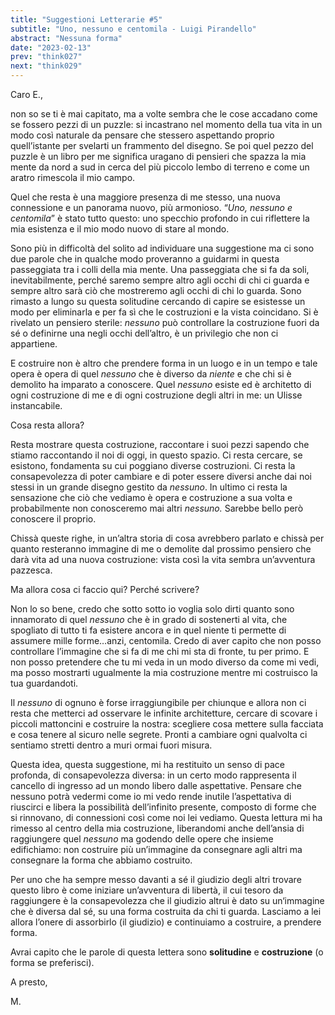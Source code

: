 ```yaml
---
title: "Suggestioni Letterarie #5"
subtitle: "Uno, nessuno e centomila - Luigi Pirandello"
abstract: "Nessuna forma"
date: "2023-02-13"
prev: "think027"
next: "think029"
---
```


Caro E.,

non so se ti è mai capitato, ma a volte sembra che le cose accadano come se fossero pezzi di un puzzle: si incastrano nel momento della tua vita in un modo così naturale da pensare che stessero aspettando proprio quell’istante per svelarti un frammento del disegno. Se poi quel pezzo del puzzle è un libro per me significa uragano di pensieri che spazza la mia mente da nord a sud in cerca del più piccolo lembo di terreno e come un aratro rimescola il mio campo.

Quel che resta è una maggiore presenza di me stesso, una nuova connessione e un panorama nuovo, più armonioso. “*Uno, nessuno e centomila*” è stato tutto questo: uno specchio profondo in cui riflettere la mia esistenza e il mio modo nuovo di stare al mondo.

Sono più in difficoltà del solito ad individuare una suggestione ma ci sono due parole che in qualche modo proveranno a guidarmi in questa passeggiata tra i colli della mia mente. Una passeggiata che si fa da soli, inevitabilmente, perché saremo sempre altro agli occhi di chi ci guarda e sempre altro sarà ciò che mostreremo agli occhi di chi lo guarda. Sono rimasto a lungo su questa solitudine cercando di capire se esistesse un modo per eliminarla e per fa sì che le costruzioni e la vista coincidano. Si è rivelato un pensiero sterile: *nessuno* può controllare la costruzione fuori da sé o definirne una negli occhi dell’altro, è un privilegio che non ci appartiene.

E costruire non è altro che prendere forma in un luogo e in un tempo e tale opera è opera di quel *nessuno* che è diverso da *niente* e che chi si è demolito ha imparato a conoscere. Quel *nessuno* esiste ed è architetto di ogni costruzione di me e di ogni costruzione degli altri in me: un Ulisse instancabile.

Cosa resta allora?

Resta mostrare questa costruzione, raccontare i suoi pezzi sapendo che stiamo raccontando il noi di oggi, in questo spazio. Ci resta cercare, se esistono, fondamenta su cui poggiano diverse costruzioni. Ci resta la consapevolezza di poter cambiare e di poter essere diversi anche dai noi stessi in un grande disegno gestito da *nessuno*. In ultimo ci resta la sensazione che ciò che vediamo è opera e costruzione a sua volta e probabilmente non conosceremo mai altri *nessuno.* Sarebbe bello però conoscere il proprio.

Chissà queste righe, in un’altra storia di cosa avrebbero parlato e chissà per quanto resteranno immagine di me o demolite dal prossimo pensiero che darà vita ad una nuova costruzione: vista così la vita sembra un’avventura pazzesca.

Ma allora cosa ci faccio qui? Perché scrivere?

Non lo so bene, credo che sotto sotto io voglia solo dirti quanto sono innamorato di quel *nessuno* che è in grado di sostenerti al vita, che spogliato di tutto ti fa esistere ancora e in quel niente ti permette di assumere mille forme…anzi, centomila. Credo di aver capito che non posso controllare l’immagine che si fa di me chi mi sta di fronte, tu per primo. E non posso pretendere che tu mi veda in un modo diverso da come mi vedi, ma posso mostrarti ugualmente la mia costruzione mentre mi costruisco la tua guardandoti.

Il *nessuno* di ognuno è forse irraggiungibile per chiunque e allora non ci resta che metterci ad osservare le infinite architetture, cercare di scovare i piccoli mattoncini e costruire la nostra: scegliere cosa mettere sulla facciata e cosa tenere al sicuro nelle segrete. Pronti a cambiare ogni qualvolta ci sentiamo stretti dentro a muri ormai fuori misura.

Questa idea, questa suggestione, mi ha restituito un senso di pace profonda, di consapevolezza diversa: in un certo modo rappresenta il cancello di ingresso ad un mondo libero dalle aspettative. Pensare che nessuno potrà vedermi come io mi vedo rende inutile l’aspettativa di riuscirci e libera la possibilità dell’infinito presente, composto di forme che si rinnovano, di connessioni così come noi lei vediamo. Questa lettura mi ha rimesso al centro della mia costruzione, liberandomi anche dell’ansia di raggiungere quel *nessuno* ma godendo delle opere che insieme edifichiamo: non costruire più un’immagine da consegnare agli altri ma consegnare la forma che abbiamo costruito.

Per uno che ha sempre messo davanti a sé il giudizio degli altri trovare questo libro è come iniziare un’avventura di libertà, il cui tesoro da raggiungere è la consapevolezza che il giudizio altrui è dato su un‘immagine che è diversa dal sé, su una forma costruita da chi ti guarda. Lasciamo a lei allora l’onere di assorbirlo (il giudizio) e continuiamo a costruire, a prendere forma.

Avrai capito che le parole di questa lettera sono **solitudine** e **costruzione** (o forma se preferisci).

A presto,

M.
